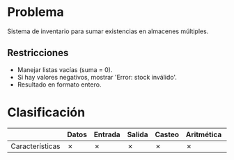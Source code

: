 # Problema

Sistema de inventario para sumar existencias en almacenes múltiples.

## Restricciones

- Manejar listas vacías (suma = 0).
- Si hay valores negativos, mostrar 'Error: stock inválido'.
- Resultado en formato entero.

# Clasificación
|  | Datos | Entrada | Salida | Casteo | Aritmética | Relacionales | Lógicos | Condicionales | Ciclo | Matrices | Funciones |
|----------|-------|---------|--------|--------|------------|--------------|---------|---------------|-------|----------|-------------|
| Características | ✗ | ✗ | ✗ | ✗ | ✗ | ✗ | ✗ | ✗ | ✗ | ✗ | ✗ |
